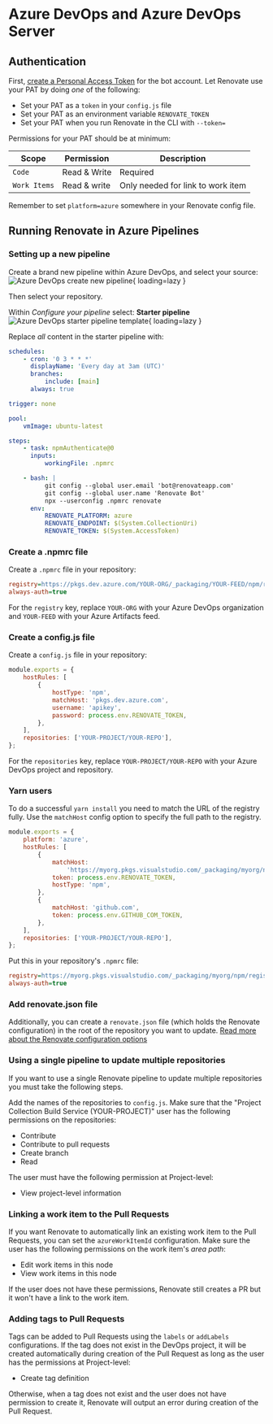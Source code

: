 # Azure DevOps and Azure DevOps Server

## Authentication

First, [create a Personal Access Token](https://docs.microsoft.com/en-us/azure/devops/organizations/accounts/use-personal-access-tokens-to-authenticate?view=azure-devops&tabs=preview-page) for the bot account.
Let Renovate use your PAT by doing _one_ of the following:

-   Set your PAT as a `token` in your `config.js` file
-   Set your PAT as an environment variable `RENOVATE_TOKEN`
-   Set your PAT when you run Renovate in the CLI with `--token=`

Permissions for your PAT should be at minimum:

| Scope        | Permission   | Description                       |
| ------------ | ------------ | --------------------------------- |
| `Code`       | Read & Write | Required                          |
| `Work Items` | Read & write | Only needed for link to work item |

Remember to set `platform=azure` somewhere in your Renovate config file.

## Running Renovate in Azure Pipelines

### Setting up a new pipeline

Create a brand new pipeline within Azure DevOps, and select your source:
![Azure DevOps create new pipeline](../../../assets/images/azure-devops-setup-1.png){ loading=lazy }

Then select your repository.

Within _Configure your pipeline_ select: **Starter pipeline**
![Azure DevOps starter pipeline template](../../../assets/images/azure-devops-setup-2.png){ loading=lazy }

Replace _all_ content in the starter pipeline with:

```yaml
schedules:
    - cron: '0 3 * * *'
      displayName: 'Every day at 3am (UTC)'
      branches:
          include: [main]
      always: true

trigger: none

pool:
    vmImage: ubuntu-latest

steps:
    - task: npmAuthenticate@0
      inputs:
          workingFile: .npmrc

    - bash: |
          git config --global user.email 'bot@renovateapp.com'
          git config --global user.name 'Renovate Bot'
          npx --userconfig .npmrc renovate
      env:
          RENOVATE_PLATFORM: azure
          RENOVATE_ENDPOINT: $(System.CollectionUri)
          RENOVATE_TOKEN: $(System.AccessToken)
```

### Create a .npmrc file

Create a `.npmrc` file in your repository:

```ini
registry=https://pkgs.dev.azure.com/YOUR-ORG/_packaging/YOUR-FEED/npm/registry/
always-auth=true
```

For the `registry` key, replace `YOUR-ORG` with your Azure DevOps organization and `YOUR-FEED` with your Azure Artifacts feed.

### Create a config.js file

Create a `config.js` file in your repository:

```javascript
module.exports = {
    hostRules: [
        {
            hostType: 'npm',
            matchHost: 'pkgs.dev.azure.com',
            username: 'apikey',
            password: process.env.RENOVATE_TOKEN,
        },
    ],
    repositories: ['YOUR-PROJECT/YOUR-REPO'],
};
```

For the `repositories` key, replace `YOUR-PROJECT/YOUR-REPO` with your Azure DevOps project and repository.

### Yarn users

To do a successful `yarn install` you need to match the URL of the registry fully.
Use the `matchHost` config option to specify the full path to the registry.

```javascript
module.exports = {
    platform: 'azure',
    hostRules: [
        {
            matchHost:
                'https://myorg.pkgs.visualstudio.com/_packaging/myorg/npm/registry/',
            token: process.env.RENOVATE_TOKEN,
            hostType: 'npm',
        },
        {
            matchHost: 'github.com',
            token: process.env.GITHUB_COM_TOKEN,
        },
    ],
    repositories: ['YOUR-PROJECT/YOUR-REPO'],
};
```

Put this in your repository's `.npmrc` file:

```ini
registry=https://myorg.pkgs.visualstudio.com/_packaging/myorg/npm/registry/
always-auth=true
```

### Add renovate.json file

Additionally, you can create a `renovate.json` file (which holds the Renovate configuration) in the root of the repository you want to update.
[Read more about the Renovate configuration options](../../../configuration-options.md)

### Using a single pipeline to update multiple repositories

If you want to use a single Renovate pipeline to update multiple repositories you must take the following steps.

Add the names of the repositories to `config.js`.
Make sure that the "Project Collection Build Service (YOUR-PROJECT)" user has the following permissions on the repositories:

-   Contribute
-   Contribute to pull requests
-   Create branch
-   Read

The user must have the following permission at Project-level:

-   View project-level information

### Linking a work item to the Pull Requests

If you want Renovate to automatically link an existing work item to the Pull Requests, you can set the `azureWorkItemId` configuration.
Make sure the user has the following permissions on the work item's _area path_:

-   Edit work items in this node
-   View work items in this node

If the user does not have these permissions, Renovate still creates a PR but it won't have a link to the work item.

### Adding tags to Pull Requests

Tags can be added to Pull Requests using the `labels` or `addLabels` configurations.
If the tag does not exist in the DevOps project, it will be created automatically during creation of the Pull Request as long as the user has the permissions at Project-level:

-   Create tag definition

Otherwise, when a tag does not exist and the user does not have permission to create it, Renovate will output an error during creation of the Pull Request.
